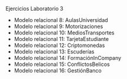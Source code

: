 Ejercicios Laboratorio 3

* Modelo relacional 8: AulasUniversidad
* Modelo relacional 9: Motorizaciones
* Modelo relacional 10: MediosTransportes
* Modelo relacional 11: TarjetaEstudiante
* Modelo relacional 12: Criptomonedas
* Modelo relacional 13: Escuderías
* Modelo relacional 14: FormaciónInCompany
* Modelo relacional 15: ConflictosBelicos
* Modelo relacional 16: GestiónBanco
